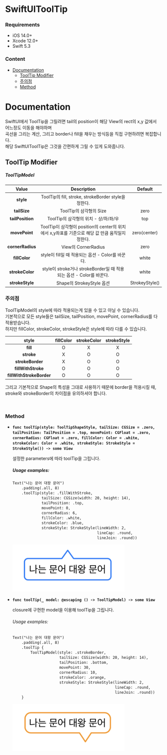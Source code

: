 # SwiftUIToolTip


### Requirements
* iOS 14.0+
* Xcode 12.0+
* Swift 5.3


### Content
* [Documentation](#documentation)
  * [ToolTip Modifier](#toolTip_modifier)
  * [주의점](#attention)
  * [Method](#method)
 


<a name="documentation"></a>
# Documentation

SwiftUI에서 ToolTip을 그릴려면 tail의 position이 해당 View의 rect의 x,y 값에서 어느정도 이동을 해야하며   
곡선을 그리는 계산, 그리고 border나 fill을 채우는 방식등을 직접 구현하려면 복잡합니다.   
해당 SwiftUIToolTip은 그것을 간편하게 그릴 수 있게 도와줍니다.


<a name="toolTip_modifier"></a>
## ToolTip Modifier

##### ToolTipModel
| Value | Description | Default |
|:---------------------:|:------------------:|:---------:|
| **style** | ToolTip의 fill, stroke, strokeBorder style을 정한다. |  |
| **tailSize** | ToolTip의 삼각형의 Size | zero |
| **tailPosition** | ToolTip의 삼각형의 위치 - 상/하/좌/우 | top |
| **movePoint** | ToolTip이 삼각형이 position의 center의 위치에서 x,y좌표를 기준으로 해당 값 만큼 움직일지 정한다. | zero(center) |
| **cornerRadius** | View의 CornerRadius | zero |
| **fillColor** | style이 fill일 때 적용되는 옵션 - Color를 바꾼다. | white |
| **strokeColor** | style이 stroke거나 strokeBorder일 때 적용되는 옵션 - Color를 바꾼다. | white |
| **strokeStyle** | Shape의 StrokeyStyle 옵션 | StrokeyStyle() |


<a name="attention"></a>
### 주의점

ToolTipModel의 style에 따라 적용되는게 있을 수 있고 아닐 수 있습니다.   
기본적으로 모든 style들은 tailSize, tailPosition, movePoint, cornerRadius를 다 적용받습니다.   
하지만 fillColor, strokeColor, strokeStyle은 style에 따라 다를 수 있습니다.

| style | fillColor | strokeColor | strokeStyle |
|:---------------------:|:-------:|:-------:|:-------:|
| **fill** | O | X | X |
| **stroke** | X | O | O |
| **strokeBorder** | X | O | O |
| **fillWithStroke** | O | O | O |
| **fillWithStrokeBorder** | O | O | O |

그리고 기본적으로 Shape의 특성을 그대로 사용하기 때문에 border을 적용시킬 때, stroke와 strokeBorder의 차이점을 유의하셔야 합니다.


<br>

<a name="Method"></a>
### Method

* **`func toolTip(style: ToolTipShapeStyle,
                     tailSize: CGSize = .zero,
                     tailPosition: TailPosition = .top,
                     movePoint: CGFloat = .zero,
                     cornerRadius: CGFloat = .zero,
                     fillColor: Color = .white,
                     strokeColor: Color = .white,
                     strokeStyle: StrokeStyle = StrokeStyle()) -> some View`**


   설정한 parameters에 따라 toolTip을 그립니다.



   ##### Usage examples:

   ```
   Text("나는 문어 대왕 문어")
       .padding(.all, 8)
       .toolTip(style: .fillWithStroke,
                tailSize: CGSize(width: 20, height: 14),
                tailPosition: .top,
                movePoint: 0,
                cornerRadius: 6,
                fillColor: .white,
                strokeColor: .blue,
                strokeStyle: StrokeStyle(lineWidth: 2,
                                         lineCap: .round,
                                         lineJoin: .round))
   ```


   <img src="doc_img/toolTip1.png" width="360"/>

  
* **`func toolTip(_ model: @escaping () -> ToolTipModel) -> some View`**

   closure에 구현한 model을 이용해 toolTip을 그립니다.

   ###### Usage examples:

   ```
   Text("나는 문어 대왕 문어")
       .padding(.all, 8)
       .toolTip {
           ToolTipModel(style: .strokeBorder,
                        tailSize: CGSize(width: 20, height: 14),
                        tailPosition: .bottom,
                        movePoint: 30,
                        cornerRadius: 10,
                        strokeColor: .orange,
                        strokeStyle: StrokeStyle(lineWidth: 2,
                                                 lineCap: .round,
                                                 lineJoin: .round))
       }
   ```

   <img src="doc_img/toolTip2.png" width="360"/>
